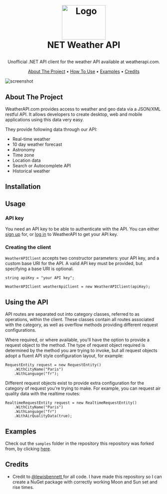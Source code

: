 ﻿<!-- LOGO -->
<br />
<h1>
<p align="center">
  <img src="https://raw.githubusercontent.com/bxdavies/NET-WeatherAPI/main/icon.png" alt="Logo" width="140" height="110">
  <br>NET Weather API
</h1>
  <p align="center">
    Unofficial .NET API client for the weather API available at weatherapi.com. 
    <br />
    </p>
</p>
<p align="center">
  <a href="#about-the-project">About The Project</a> •
  <a href="#installation">How To Use</a> •
  <a href="#examples">Examples</a> •
  <a href="#credits">Credits</a>
</p>  

<p align="center">
  
![screenshot](img/clip.gif)
</p>                                                                                                                             
                                                                                                                                                      
## About The Project
WeatherAPI.com provides access to weather and geo data via a JSON/XML restful API. It allows developers to create desktop, web and mobile applications using this data very easy.

They provide following data through our API:

- Real-time weather
- 10 day weather forecast
- Astronomy
- Time zone
- Location data
- Search or Autocomplete API
- Historical weather


## Installation





## Usage
### API key

You need an API key to be able to authenticate with the API. You can either [sign up](https://www.weatherapi.com/signup.aspx) for, or [log in](https://www.weatherapi.com/login.aspx) to WeatherAPI to get your API key.

### Creating the client

`WeatherAPIClient` accepts two constructor parameters: your API key, and a custom base URI for the API. A valid API key must be provided, but specifying a base URI is optional.

```
string apiKey = "your API key";

WeatherAPIClient weatherApiClient = new WeatherAPIClient(apiKey);
```
## Using the API

API routes are separated out into category classes, referred to as operations, within the client. These classes contain all routes associated with the category, as well as overflow methods providing different request configurations.

Where required, or where available, you'll have the option to provide a request object to the method. The type of request object required is determined by the method you are trying to invoke, but all request objects adopt a fluent API style configuration layout, for example:

```
RequestEntity request = new RequestEntity()
    .WithCityName("Paris")
    .WithLanguage("fr");
```

Different request objects exist to provide extra configuration for the category of request you're trying to make. For example, you can request air quality data with the realtime routes:

```
RealtimeRequestEntity request = new RealtimeRequestEntity()
    .WithCityName("Paris")
    .WithLanguage("fr")
    .WithAirQualityData(true);
```

## Examples
Check out the `samples` folder in the repository this repository was forked from, by clicking [here](https://github.com/lewisbennett/weatherapi-Net-Standard/tree/master/Samples).

## Credits
- Credit to [@lewisbennett ](https://github.com/lewisbennett/weatherapi-Net-Standard) for all code. I have made this repository so I can create a NuGet package with correctly working Moon and Sun set and rise times. 

